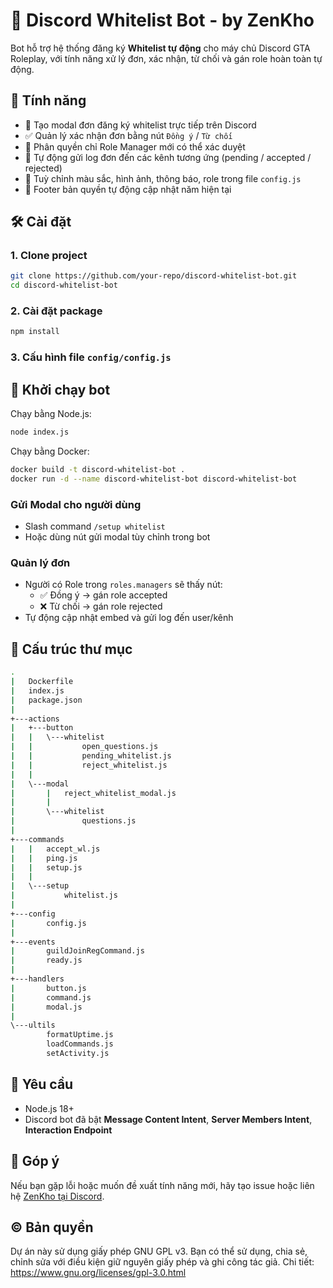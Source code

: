 # 🛂 Discord Whitelist Bot - by ZenKho

Bot hỗ trợ hệ thống đăng ký **Whitelist tự động** cho máy chủ Discord GTA Roleplay, với tính năng xử lý đơn, xác nhận, từ chối và gán role hoàn toàn tự động.

## 🚀 Tính năng

- 📝 Tạo modal đơn đăng ký whitelist trực tiếp trên Discord
- ✅ Quản lý xác nhận đơn bằng nút `Đồng ý` / `Từ chối`
- 🔐 Phân quyền chỉ Role Manager mới có thể xác duyệt
- 🧠 Tự động gửi log đơn đến các kênh tương ứng (pending / accepted / rejected)
- 🎨 Tuỳ chỉnh màu sắc, hình ảnh, thông báo, role trong file `config.js`
- 📅 Footer bản quyền tự động cập nhật năm hiện tại

## 🛠️ Cài đặt

### 1. Clone project
```sh
git clone https://github.com/your-repo/discord-whitelist-bot.git
cd discord-whitelist-bot
```

### 2. Cài đặt package
```sh
npm install
```

### 3. Cấu hình file `config/config.js`

## 🧪 Khởi chạy bot
Chạy bằng Node.js:
```sh
node index.js
```
Chạy bằng Docker:
```sh
docker build -t discord-whitelist-bot .
docker run -d --name discord-whitelist-bot discord-whitelist-bot
```

### Gửi Modal cho người dùng
- Slash command `/setup whitelist`
- Hoặc dùng nút gửi modal tùy chỉnh trong bot

### Quản lý đơn
- Người có Role trong `roles.managers` sẽ thấy nút:
  - ✅ Đồng ý → gán role accepted
  - ❌ Từ chối → gán role rejected
- Tự động cập nhật embed và gửi log đến user/kênh

## 📁 Cấu trúc thư mục
```sh
.
|   Dockerfile
|   index.js        
|   package.json
|
+---actions
|   +---button
|   |   \---whitelist
|   |           open_questions.js
|   |           pending_whitelist.js
|   |           reject_whitelist.js
|   |
|   \---modal
|       |   reject_whitelist_modal.js
|       |
|       \---whitelist
|               questions.js
|
+---commands
|   |   accept_wl.js
|   |   ping.js
|   |   setup.js
|   |
|   \---setup
|           whitelist.js
|
+---config
|       config.js  
|
+---events
|       guildJoinRegCommand.js
|       ready.js
|
+---handlers
|       button.js
|       command.js
|       modal.js
|
\---ultils
        formatUptime.js
        loadCommands.js
        setActivity.js

```

## 📌 Yêu cầu

- Node.js 18+
- Discord bot đã bật **Message Content Intent**, **Server Members Intent**, **Interaction Endpoint**

## 💬 Góp ý

Nếu bạn gặp lỗi hoặc muốn đề xuất tính năng mới, hãy tạo issue hoặc liên hệ [ZenKho tại Discord](https://discord.com/users/917970047325077615).

## © Bản quyền

Dự án này sử dụng giấy phép GNU GPL v3. Bạn có thể sử dụng, chia sẻ, chỉnh sửa với điều kiện giữ nguyên giấy phép và ghi công tác giả. Chi tiết: https://www.gnu.org/licenses/gpl-3.0.html
